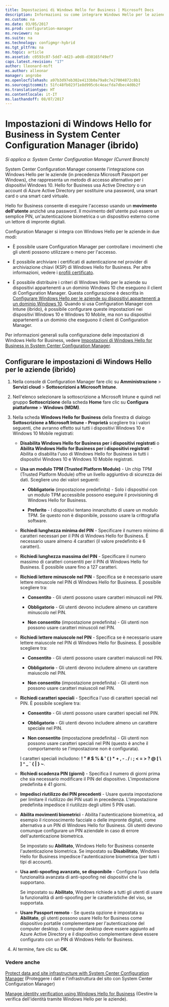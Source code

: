 ```yaml
---
title: Impostazioni di Windows Hello for Business | Microsoft Docs
description: Informazioni su come integrare Windows Hello per le aziende con System Center Configuration Manager.
ms.custom: na
ms.date: 03/05/2017
ms.prod: configuration-manager
ms.reviewer: na
ms.suite: na
ms.technology: configmgr-hybrid
ms.tgt_pltfrm: na
ms.topic: article
ms.assetid: c0593c07-5dd7-4d23-a0d8-d30165f49ef7
caps.latest.revision: "17"
author: lleonard-msft
ms.author: alleonar
manager: angrobe
ms.openlocfilehash: a97b3d97eb302e4133b0a79a8c7e27004872c8b1
ms.sourcegitcommit: 51fc48fb023f1e8d995c6c4eacfda7dbec4d0b2f
ms.translationtype: HT
ms.contentlocale: it-IT
ms.lasthandoff: 08/07/2017
---
```

# <a name="windows-hello-for-business-settings-in-system-center-configuration-manager-hybrid"></a>Impostazioni di Windows Hello for Business in System Center Configuration Manager (ibrido)

*Si applica a: System Center Configuration Manager (Current Branch)*

System Center Configuration Manager consente l'integrazione con Windows Hello per le aziende (in precedenza Microsoft Passport per Windows), che rappresenta un metodo di accesso alternativo per i dispositivi Windows 10. Hello for Business usa Active Directory o un account di Azure Active Directory per sostituire una password, una smart card o una smart card virtuale.  

Hello for Business consente di eseguire l'accesso usando un **movimento dell'utente** anziché una password. Il movimento dell'utente può essere un semplice PIN, un'autenticazione biometrica o un dispositivo esterno come un lettore di impronte digitali.  

 Configuration Manager si integra con Windows Hello per le aziende in due modi:  

-   È possibile usare Configuration Manager per controllare i movimenti che gli utenti possono utilizzare o meno per l'accesso.  

-   È possibile archiviare i certificati di autenticazione nel provider di archiviazione chiavi (KSP) di Windows Hello for Business. Per altre informazioni, vedere i [profili certificato](create-pfx-certificate-profiles.md).  

- È possibile distribuire i criteri di Windows Hello per le aziende su dispositivi appartenenti a un dominio Windows 10 che eseguono il client di Configuration Manager. Questa configurazione è descritta in [Configurare Windows Hello per le aziende su dispositivi appartenenti a un dominio Windows 10](../../protect/deploy-use/windows-hello-for-business-settings.md#configure-windows-hello-for-business-on-domain-joined-windows-10-devices). Quando si usa Configuration Manager con Intune (ibrido), è possibile configurare queste impostazioni nei dispositivi Windows 10 e Windows 10 Mobile, ma non su dispositivi appartenenti a un dominio che eseguono il client di Configuration Manager.   

Per informazioni generali sulla configurazione delle impostazioni di Windows Hello for Business, vedere [Impostazioni di Windows Hello for Business in System Center Configuration Manager](../../protect/deploy-use/windows-hello-for-business-settings.md).

## <a name="configure-windows-hello-for-business-settings-hybrid"></a>Configurare le impostazioni di Windows Hello per le aziende (ibrido)  

1.  Nella console di Configuration Manager fare clic su **Amministrazione** > **Servizi cloud** > **Sottoscrizioni a Microsoft Intune**.  

3.  Nell'elenco selezionare la sottoscrizione a Microsoft Intune e quindi nel gruppo **Sottoscrizione** della scheda **Home** fare clic su **Configura piattaforme** > **Windows (MDM)**.  

4.  Nella scheda **Windows Hello for Business** della finestra di dialogo **Sottoscrizione a Microsoft Intune - Proprietà** scegliere tra i valori seguenti, che avranno effetto sui tutti i dispositivi Windows 10 e Windows 10 Mobile registrati:  

    -   **Disabilita Windows Hello for Business per i dispositivi registrati** o **Abilita Windows Hello for Business per i dispositivi registrati** - Abilita o disabilita l'uso di Windows Hello for Business in tutti i dispositivi Windows 10 e Windows 10 Mobile registrati.  

    -   **Usa un modulo TPM (Trusted Platform Module)** - Un chip TPM (Trusted Platform Module) offre un livello aggiuntivo di sicurezza dei dati. Scegliere uno dei valori seguenti:  

        -   **Obbligatorio** (impostazione predefinita) - Solo i dispositivi con un modulo TPM accessibile possono eseguire il provisioning di Windows Hello for Business.  

        -   **Preferito** - I dispositivi tentano innanzitutto di usare un modulo TPM. Se questo non è disponibile, possono usare la crittografia software.  

    -   **Richiedi lunghezza minima del PIN** - Specificare il numero minimo di caratteri necessari per il PIN di Windows Hello for Business. È necessario usare almeno 4 caratteri (il valore predefinito è 6 caratteri).  

    -   **Richiedi lunghezza massima del PIN** - Specificare il numero massimo di caratteri consentiti per il PIN di Windows Hello for Business. È possibile usare fino a 127 caratteri.  

    -   **Richiedi lettere minuscole nel PIN** - Specifica se è necessario usare lettere minuscole nel PIN di Windows Hello for Business. È possibile scegliere tra:  

        -   **Consentito** - Gli utenti possono usare caratteri minuscoli nel PIN.  

        -   **Obbligatorio** - Gli utenti devono includere almeno un carattere minuscolo nel PIN.  

        -   **Non consentito** (impostazione predefinita) - Gli utenti non possono usare caratteri minuscoli nel PIN.  

    -   **Richiedi lettere maiuscole nel PIN** - Specifica se è necessario usare lettere maiuscole nel PIN di Windows Hello for Business. È possibile scegliere tra:  

        -   **Consentito** - Gli utenti possono usare caratteri maiuscoli nel PIN.  

        -   **Obbligatorio** - Gli utenti devono includere almeno un carattere maiuscolo nel PIN.  

        -   **Non consentito** (impostazione predefinita) - Gli utenti non possono usare caratteri maiuscoli nel PIN.  

    -   **Richiedi caratteri speciali** - Specifica l'uso di caratteri speciali nel PIN. È possibile scegliere tra:  

        -   **Consentito** - Gli utenti possono usare caratteri speciali nel PIN.  

        -   **Obbligatorio** - Gli utenti devono includere almeno un carattere speciale nel PIN.  

        -   **Non consentito** (impostazione predefinita) - Gli utenti non possono usare caratteri speciali nel PIN (questo è anche il comportamento se l'impostazione non è configurata).  

         I caratteri speciali includono: **! " # $ % & ' ( ) \* + , - . / : ; < = > ? @ [ \ ] ^ _ ` { &#124; } ~**.  

    -   **Richiedi scadenza PIN (giorni)** - Specifica il numero di giorni prima che sia necessario modificare il PIN del dispositivo. L'impostazione predefinita è 41 giorni.  

    -   **Impedisci riutilizzo dei PIN precedenti** - Usare questa impostazione per limitare il riutilizzo dei PIN usati in precedenza. L'impostazione predefinita impedisce il riutilizzo degli ultimi 5 PIN usati.  

    -   **Abilita movimenti biometrici** - Abilita l'autenticazione biometrica, ad esempio il riconoscimento facciale o delle impronte digitali, come alternativa a un PIN di Windows Hello for Business. Gli utenti devono comunque configurare un PIN aziendale in caso di errore dell'autenticazione biometrica.  

         Se impostato su **Abilitato**, Windows Hello for Business consente l'autenticazione biometrica.  Se impostato su **Disabilitato**, Windows Hello for Business impedisce l'autenticazione biometrica (per tutti i tipi di account).  

    -   **Usa anti-spoofing avanzato, se disponibile** - Configura l'uso della funzionalità avanzata di anti-spoofing nei dispositivi che la supportano.  

         Se impostato su **Abilitato**, Windows richiede a tutti gli utenti di usare la funzionalità di anti-spoofing per le caratteristiche del viso, se supportata.  

    -   **Usare Passport remoto** - Se questa opzione è impostata su **Abilitato**, gli utenti possono usare Hello for Business come dispositivo portatile complementare per l'autenticazione del computer desktop. Il computer desktop deve essere aggiunto ad Azure Active Directory e il dispositivo complementare deve essere configurato con un PIN di Windows Hello for Business.  

5.  Al termine, fare clic su **OK**.  

### <a name="see-also"></a>Vedere anche  
 [Protect data and site infrastructure with System Center Configuration Manager](../../protect/understand/protect-data-and-site-infrastructure.md) (Proteggere i dati e l'infrastruttura del sito con System Center Configuration Manager)

 [Manage identity verification using Windows Hello for Business](https://technet.microsoft.com/itpro/windows/keep-secure/manage-identity-verification-using-microsoft-passport) (Gestire la verifica dell'identità tramite Windows Hello per le aziende).  
